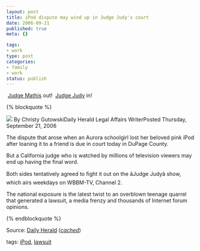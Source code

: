 ```yaml
--- 
layout: post
title: iPod dispute may wind up in Judge Judy's court
date: 2006-09-21
published: true
meta: {}

tags: 
- work
type: post
categories: 
- family
- work
status: publish
---
```



 [Judge Mathis](http://blog.andyeick.com/2006/08/31/Almost+Settled+The+IPod+Dispute+On+Judge+Mathis+TV+Show.aspx) out!  [Judge Judy](http://www.dailyherald.com/search/printstory.asp?id=229892) in!

 {% blockquote %} 

![](http://media.eick.us/2011/05/judgejudy.jpg) By Christy GutowskiDaily Herald Legal Affairs WriterPosted Thursday, September 21, 2006  



The dispute that arose when an Aurora schoolgirl lost her beloved pink iPod after loaning it to a friend is due in court today in DuPage County.  



But a California judge who is watched by millions of television viewers may end up having the final word.  



Both sides tentatively agreed to fight it out on the âJudge Judyâ show, which airs weekdays on WBBM-TV, Channel 2.  



The national exposure is the latest twist to an overblown teenage quarrel that generated a lawsuit, a media frenzy and thousands of Internet forum opinions.

{% endblockquote %} 

Source: [Daily Herald](http://www.dailyherald.com/search/printstory.asp?id=229892) ([_cached_](http://www.andyeick.com/_blogMedia/DailyHeraldJudgeJudy.mht))

 

tags: [iPod](http://technorati.com/tag/iPod), [lawsuit](http://technorati.com/tag/lawsuit)

